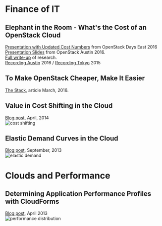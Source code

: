 # Finance of IT
## Elephant in the Room - What's the Cost of an OpenStack Cloud
[Presentation with Updated Cost Numbers](https://www.redhat-cloudstrategy.com/elephant-in-the-room-whats-the-tco-for-an-openstack-cloud/) from OpenStack Days East 2016  
[Presentation Slides](https://github.com/emorisse/presentations/raw/master/Public%20-%20Elephant%20in%20the%20Room-%20What's%20the%20TCO%20for%20an%20OpenStack%20cloud-Austin.pdf) from OpenStack Austin 2016.   
[Full write-up](http://www.redhat-cloudstrategy.com/elephant-in-the-room-whats-the-tco-for-an-openstack-cloud/) of research.   
[Recording Austin](https://www.youtube.com/watch?v=GK0v9ebCHUQ) 2016 / [Recording Tokyo](https://www.youtube.com/watch?v=LFv_m-j3E10) 2015  

## To Make OpenStack Cheaper, Make It Easier
[The Stack](https://thestack.com/cloud/2016/03/07/red-hat-insider-to-make-openstack-cheaper-make-it-easier/), article March, 2016.

## Value in Cost Shifting in the Cloud
[Blog post](http://www.howweknowus.com/2014/04/24/the-value-in-cost-shifting-of-cloud-computing/), April, 2014  
![cost shifting](http://i0.wp.com/www.howweknowus.com/wp-content/uploads/2014/04/Screen-Shot-2014-04-24-at-1.45.56-PM.png?w=1094) 

## Elastic Demand Curves in the Cloud
[Blog post](http://www.howweknowus.com/2013/09/19/elastic-demand-cloud-mobile-big-data/), September, 2013   
![elastic demand](http://i1.wp.com/upload.wikimedia.org/wikipedia/commons/b/b8/JevonsParadoxA.png?zoom=2&resize=564%2C313) 

# Clouds and Performance
## Determining Application Performance Profiles with CloudForms
[Blog post](http://www.howweknowus.com/2013/04/20/determining-application-performance-profiles-in-the-cloud/), April 2013  
![performance distribution](http://i0.wp.com/www.howweknowus.com/wp-content/uploads/2013/04/combined.png) 
